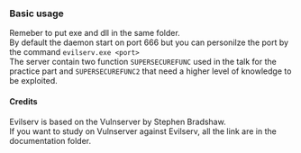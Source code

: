 ### Basic usage
Remeber to put exe and dll in the same folder. <br>
By default the daemon start on port 666 but you can personilze the port by the command ```evilserv.exe <port>```<br>
The server contain two function ```SUPERSECUREFUNC``` used in the talk for the practice part and ```SUPERSECUREFUNC2``` that need a 
higher level of knowledge to be exploited.

#### Credits
Evilserv is based on the Vulnserver by Stephen Bradshaw.<br> 
If you want to study on Vulnserver against Evilserv, all the link are in the documentation folder.<br>

